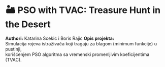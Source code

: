 # 🏜️ PSO with TVAC: Treasure Hunt in the Desert

**Authori:** Katarina Scekic i Boris Rajic
**Opis projekta:**  
Simulacija rojeva istraživača koji tragaju za blagom (minimum funkcije) u pustinji,  
korišćenjem PSO algoritma sa vremenski promenljivim koeficijentima (TVAC).  
